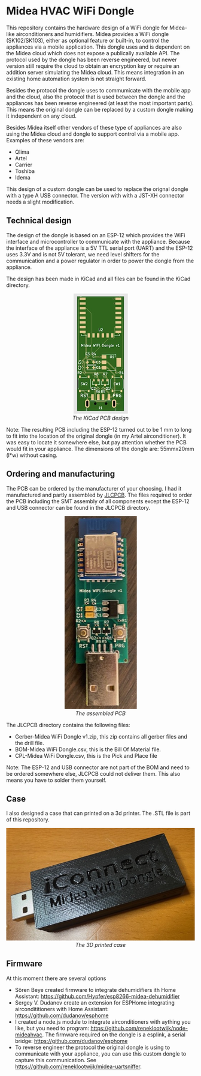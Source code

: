 # Midea HVAC WiFi Dongle

This repository contains the hardware design of a WiFi dongle for Midea-like airconditioners and humidifiers.
Midea provides a WiFi dongle (SK102/SK103), either as optional feature or built-in, to control the appliances via a mobile application. This dongle uses and is dependent on the Midea cloud which does not expose a publically available API. The protocol used by the dongle has been reverse engineered, but newer version still require the cloud to obtain an encryption key or require an addition server simulating the Midea cloud. This means integration in an existing home automation system is not straight forward.

Besides the protocol the dongle uses to commumicate with the mobile app and the cloud, also the protocol that is used between the dongle and the appliances has been reverse engineered (at least the most important parts). This means the original dongle can be replaced by a custom dongle making it independent on any cloud.

Besides Midea itself other vendors of these type of appliances are also using the Midea cloud and dongle to support control via a mobile app. Examples of these vendors are:

* Qlima
* Artel
* Carrier
* Toshiba
* Idema

This design of a custom dongle can be used to replace the orignal dongle with a type A USB connector. The version with with a JST-XH connector needs a slight modification.

## Technical design

The design of the dongle is based on an ESP-12 which provides the WiFi interface and microcontroller to communicate with the appliance. Because the interface of the appliance is a 5V TTL serial port (UART) and the ESP-12 uses 3.3V and is not 5V tolerant, we need level shifters for the communication and a power regulator in order to power the dongle from the appliance.

The design has been made in KiCad and all files can be found in the KiCad directory.

<p align="center">
  <img src="./images/pcb.jpeg" /><br/>
  <em>The KiCad PCB design</em>
</p>

Note: The resulting PCB including the ESP-12 turned out to be 1 mm to long to fit into the location of the original dongle (in my Artel airconditioner). It was easy to locate it somewhere else, but pay attention whether the PCB would fit in your appliance. The dimensions of the dongle are: 55mmx20mm (l*w) without casing.

## Ordering and manufacturing

The PCB can be ordered by the manufacturer of your choosing. I had it manufactured and partly assembled by [JLCPCB](https://jlcpcb.com/). The files required to order the PCB including the SMT assembly of all components except the ESP-12 and USB connector can be found in the JLCPCB directory.

<p align="center">
  <img src="./images/top_assembled.jpeg" /><br/>
  <em>The assembled PCB</em>
</p>

The JLCPCB directory contains the following files:

* Gerber-Midea WiFi Dongle v1.zip, this zip contains all gerber files and the drill file.
* BOM-Midea WiFi Dongle.csv, this is the Bill Of Material file.
* CPL-Midea WiFi Dongle.csv, this is the Pick and Place file

Note: The ESP-12 and USB connector are not part of the BOM and need to be ordered somewhere else, JLCPCB could not deliver them. This also means you have to solder them yourself.

## Case

I also designed a case that can printed on a 3d printer. The .STL file is part of this repository.

<p align="center">
  <img src="./images/case.jpeg" /><br/>
  <em>The 3D printed case</em>
</p>

## Firmware

At this moment there are several options
* Sören Beye created firmware to integrate dehumidifiers ith Home Assistant: https://github.com/Hypfer/esp8266-midea-dehumidifier
* Sergey V. Dudanov create an extension for ESPHome integrating aircondititioners with Home Assistant: https://github.com/dudanov/esphome
* I created a node.js module to integrate airconditioners with aything you like, but you need to program: https://github.com/reneklootwijk/node-mideahvac. The firmware required on the dongle is a esplink, a serial bridge: https://github.com/dudanov/esphome
* To reverse engineer the protocol the original dongle is using to communicate with your appliance, you can use this custom dongle to capture this communication. See https://github.com/reneklootwijk/midea-uartsniffer.